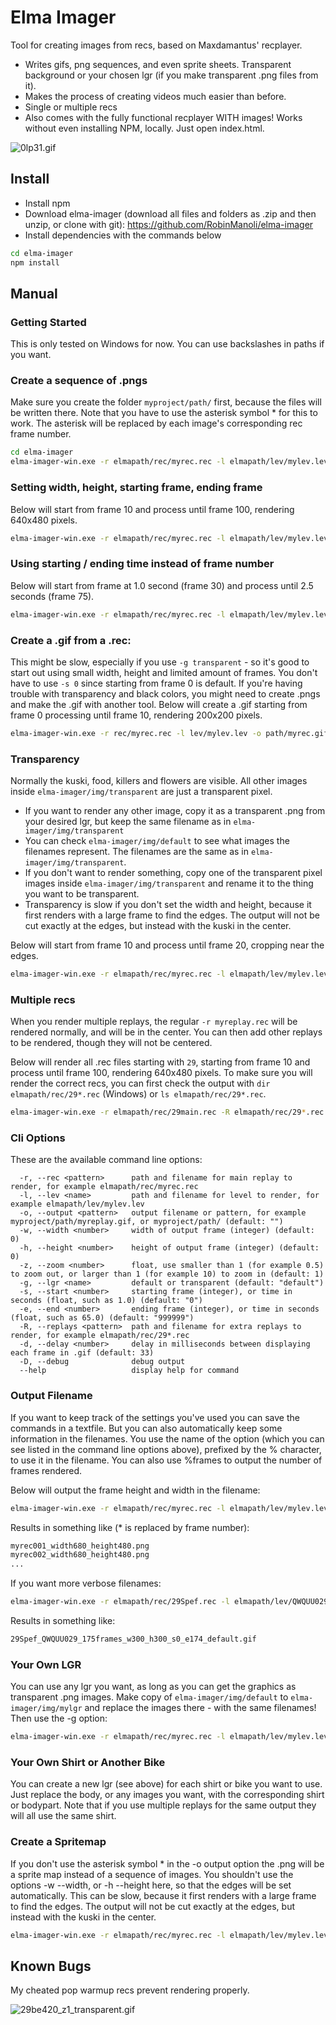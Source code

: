 # Elma Imager
<!-- markdown editor: https://dillinger.io/ -->
Tool for creating images from recs, based on Maxdamantus' recplayer.

- Writes gifs, png sequences, and even sprite sheets. Transparent background or your chosen lgr (if you make transparent .png files from it).
- Makes the process of creating videos much easier than before.
- Single or multiple recs
- Also comes with the fully functional recplayer WITH images! Works without even installing NPM, locally. Just open index.html.

![0lp31.gif](https://github.com/RobinManoli/elma-imager/blob/master/image_output/0lp31.gif?raw=true)

## Install
- Install npm
- Download elma-imager (download all files and folders as .zip and then unzip, or clone with git): https://github.com/RobinManoli/elma-imager
- Install dependencies with the commands below
```sh
cd elma-imager
npm install
```


## Manual

### Getting Started
This is only tested on Windows for now. You can use backslashes in paths if you want.


### Create a sequence of .pngs
Make sure you create the folder ```myproject/path/``` first, because the files will be written there.
Note that you have to use the asterisk symbol * for this to work.
The asterisk will be replaced by each image's corresponding rec frame number.
```sh
cd elma-imager
elma-imager-win.exe -r elmapath/rec/myrec.rec -l elmapath/lev/mylev.lev -o myproject/path/myrec*.png
```

### Setting width, height, starting frame, ending frame
Below will start from frame 10 and process until frame 100, rendering 640x480 pixels.
```sh
elma-imager-win.exe -r elmapath/rec/myrec.rec -l elmapath/lev/mylev.lev -o myproject/path/myrec*.png -w 640 -h 480 -s 10 -e 100
```


### Using starting / ending time instead of frame number
Below will start from frame at 1.0 second (frame 30) and process until 2.5 seconds (frame 75).
```sh
elma-imager-win.exe -r elmapath/rec/myrec.rec -l elmapath/lev/mylev.lev -o myproject/path/myrec*.png -s 1.0 -e 2.5
```


### Create a .gif from a .rec:
This might be slow, especially if you use ```-g transparent``` - so it's good to start out using small width, height and limited amount of frames. You don't have to use ```-s 0``` since starting from frame 0 is default.
If you're having trouble with transparency and black colors, you might need to create .pngs and make the .gif with another tool.
Below will create a .gif starting from frame 0 processing until frame 10, rendering 200x200 pixels.
```sh
elma-imager-win.exe -r rec/myrec.rec -l lev/mylev.lev -o path/myrec.gif -s 0 -e 10 -w 200 -h 200
```


### Transparency
Normally the kuski, food, killers and flowers are visible. All other images inside ```elma-imager/img/transparent``` are just a transparent pixel.
- If you want to render any other image, copy it as a transparent .png from your desired lgr, but keep the same filename as in ```elma-imager/img/transparent```
- You can check ```elma-imager/img/default``` to see what images the filenames represent. The filenames are the same as in ```elma-imager/img/transparent```.
- If you don't want to render something, copy one of the transparent pixel images inside ```elma-imager/img/transparent``` and rename it to the thing you want to be transparent.
- Transparency is slow if you don't set the width and height, because it first renders with a large frame to find the edges. The output will not be cut exactly at the edges, but instead with the kuski in the center.

Below will start from frame 10 and process until frame 20, cropping near the edges.
```sh
elma-imager-win.exe -r elmapath/rec/myrec.rec -l elmapath/lev/mylev.lev -o myproject/path/myrec*.png -s 10 -e 20 -g transparent
```


### Multiple recs
When you render multiple replays, the regular ```-r myreplay.rec``` will be rendered normally, and will be in the center. You can then add other replays to be rendered, though they will not be centered.

Below will render all .rec files starting with ```29```, starting from frame 10 and process until frame 100, rendering 640x480 pixels.
To make sure you will render the correct recs, you can first check the output with ```dir elmapath/rec/29*.rec``` (Windows) or ```ls elmapath/rec/29*.rec```.
```sh
elma-imager-win.exe -r elmapath/rec/29main.rec -R elmapath/rec/29*.rec -l elmapath/lev/mylev.lev -o myproject/path/myrec*.png -w 640 -h 480 -s 10 -e 100
```


### Cli Options
These are the available command line options:
```
  -r, --rec <pattern>      path and filename for main replay to render, for example elmapath/rec/myrec.rec
  -l, --lev <name>         path and filename for level to render, for example elmapath/lev/mylev.lev
  -o, --output <pattern>   output filename or pattern, for example myproject/path/myreplay.gif, or myproject/path/ (default: "")
  -w, --width <number>     width of output frame (integer) (default: 0)
  -h, --height <number>    height of output frame (integer) (default: 0)
  -z, --zoom <number>      float, use smaller than 1 (for example 0.5) to zoom out, or larger than 1 (for example 10) to zoom in (default: 1)
  -g, --lgr <name>         default or transparent (default: "default")
  -s, --start <number>     starting frame (integer), or time in seconds (float, such as 1.0) (default: "0")
  -e, --end <number>       ending frame (integer), or time in seconds (float, such as 65.0) (default: "999999")
  -R, --replays <pattern>  path and filename for extra replays to render, for example elmapath/rec/29*.rec
  -d, --delay <number>     delay in milliseconds between displaying each frame in .gif (default: 33)
  -D, --debug              debug output
  --help                   display help for command
```


### Output Filename
If you want to keep track of the settings you've used you can save the commands in a textfile. But you can also automatically keep some information in the filenames.
You use the name of the option (which you can see listed in the command line options above), prefixed by the % character, to use it in the filename.
You can also use %frames to output the number of frames rendered.

Below will output the frame height and width in the filename:
```sh
elma-imager-win.exe -r elmapath/rec/myrec.rec -l elmapath/lev/mylev.lev -o myproject/path/myrec*_width%width_height%height.png -w 680 -h 480
```
Results in something like (* is replaced by frame number):
```sh
myrec001_width680_height480.png
myrec002_width680_height480.png
...
```
If you want more verbose filenames:
```sh
elma-imager-win.exe -r elmapath/rec/29Spef.rec -l elmapath/lev/QWQUU029.lev -o myproject/path/%rec_%lev_%framesframes_w%width_h%height_s%start_e%end_%lgr.gif -w 300 -h 300
```
Results in something like:
```sh
29Spef_QWQUU029_175frames_w300_h300_s0_e174_default.gif
```


### Your Own LGR
You can use any lgr you want, as long as you can get the graphics as transparent .png images. Make copy of ```elma-imager/img/default``` to ```elma-imager/img/mylgr``` and replace the images there - with the same filenames!
Then use the -g option:
```sh
elma-imager-win.exe -r elmapath/rec/myrec.rec -l elmapath/lev/mylev.lev -o myproject/path/myrec*.png -g mylgr
```


### Your Own Shirt or Another Bike
You can create a new lgr (see above) for each shirt or bike you want to use. Just replace the body, or any images you want, with the corresponding shirt or bodypart. Note that if you use multiple replays for the same output they will all use the same shirt.


### Create a Spritemap
If you don't use the asterisk symbol * in the -o output option the .png will be a sprite map instead of a sequence of images.
You shouldn't use the options -w --width, or -h --height here, so that the edges will be set automatically.
This can be slow, because it first renders with a large frame to find the edges. The output will not be cut exactly at the edges, but instead with the kuski in the center.
```sh
elma-imager-win.exe -r elmapath/rec/myrec.rec -l elmapath/lev/mylev.lev -o myproject/path/myrec.png -s 10 -e 100 -g transparent
```

## Known Bugs
My cheated pop warmup recs prevent rendering properly.

![29be420_z1_transparent.gif](https://github.com/RobinManoli/elma-imager/blob/master/image_output/29be420_z1_transparent.gif?raw=true)
